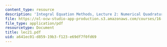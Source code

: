 ```yaml
---
content_type: resource
description: 'Integral Equation Methods, Lecture 2: Numerical Quadrature'
file: https://ol-ocw-studio-app-production.s3.amazonaws.com/courses/16-920j-numerical-methods-for-partial-differential-equations-sma-5212-spring-2003/a641ec01d85919b3f123e69df7f0fd69_lec21.pdf
file_type: application/pdf
resourcetype: Document
title: lec21.pdf
uid: a641ec01-d859-19b3-f123-e69df7f0fd69
---
```

